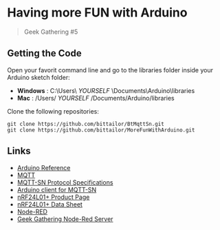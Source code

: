 # Having more FUN with Arduino

> Geek Gathering #5

## Getting the Code

Open your favorit command line and go to the libraries folder inside your Arduino sketch folder:

 * **Windows** : C:\Users\ _YOURSELF_ \Documents\Arduino\libraries
 * **Mac**     : /Users/ _YOURSELF_ /Documents/Arduino/libraries

Clone the following repositories:

```Shell
git clone https://github.com/bittailor/BtMqttSn.git
git clone https://github.com/bittailor/MoreFunWithArduino.git
```

## Links

 * [Arduino Reference](http://arduino.cc/en/Reference/HomePage)
 * [MQTT](http://mqtt.org/)
 * [MQTT-SN Protocol Specifications](http://mqtt.org/new/wp-content/uploads/2009/06/MQTT-SN_spec_v1.2.pdf)
 * [Arduino client for MQTT-SN](https://github.com/bittailor/BtMqttSn)
 * [nRF24L01+ Product Page](http://www.nordicsemi.com/eng/Products/2.4GHz-RF/nRF24L01P)
 * [nRF24L01+ Data Sheet](http://www.nordicsemi.com/eng/content/download/2726/34069/file/nRF24L01P_Product_Specification_1_0.pdf)  
 * [Node-RED](http://nodered.org/)
 * [Geek Gathering Node-Red Server](http://geekgathering.cloudapp.net)
